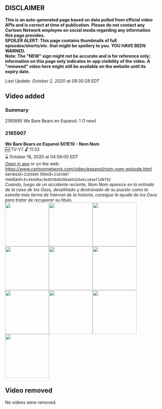 ## DISCLAIMER
**This is an auto-generated page based on data pulled from official video APIs and is correct at time of publication. Please do not contact any Cartoon Network employee on social media regarding any information this page provides.**  
**SPOILER ALERT: This page contains thumbnails of full episodes/shorts/etc. that might be spoilery to you. YOU HAVE BEEN WARNED.**  
**Note: The "NEW" sign might not be accurate and is for reference only; information on this page only indicates in-app visibility of the video. A "removed" video here might still be available on the website until its expiry date.**  

_Last Update: October 2, 2020 at 09:30:28 EDT_
## Video added
### Summary
2165895 We Bare Bears en Espanol: 1 (1 new)  
### 2165907
**We Bare Bears en Espanol S01E10 - Nom Nom**  
🆕 TV-Y7 🔓 11:33  
⌛ October 16, 2020 at 04:59:00 EDT  
[Open in app](https://tinyurl.com/y3egxw52) or on the web: https://www.cartoonnetwork.com/video/espanol/nom-nom-episode.html  
seriesid=`2165895` titleid=`2165907` mediaid=`8c44dd0ac9e0558d8288a841b5ebca4aef1d6f92`  
_Cuando, luego de un accidente reciente, Nom Nom aparece en la entrada de la casa de los Osos, desaliñado y destronado de su puesto como la estrella más tierna de Internet de la historia, consigue la ayuda de los Osos para tratar de recuperar su título._  
<a href="https://s3.amazonaws.com/cartoonorchestrator/2165907_001_1280x720.jpg"><img src="https://s3.amazonaws.com/cartoonorchestrator/2165907_001_640x360.jpg" height="144px" /></a><a href="https://s3.amazonaws.com/cartoonorchestrator/2165907_002_1280x720.jpg"><img src="https://s3.amazonaws.com/cartoonorchestrator/2165907_002_640x360.jpg" height="144px" /></a><a href="https://s3.amazonaws.com/cartoonorchestrator/2165907_003_1280x720.jpg"><img src="https://s3.amazonaws.com/cartoonorchestrator/2165907_003_640x360.jpg" height="144px" /></a><a href="https://s3.amazonaws.com/cartoonorchestrator/2165907_004_1280x720.jpg"><img src="https://s3.amazonaws.com/cartoonorchestrator/2165907_004_640x360.jpg" height="144px" /></a><a href="https://s3.amazonaws.com/cartoonorchestrator/2165907_005_1280x720.jpg"><img src="https://s3.amazonaws.com/cartoonorchestrator/2165907_005_640x360.jpg" height="144px" /></a><a href="https://s3.amazonaws.com/cartoonorchestrator/2165907_006_1280x720.jpg"><img src="https://s3.amazonaws.com/cartoonorchestrator/2165907_006_640x360.jpg" height="144px" /></a><a href="https://s3.amazonaws.com/cartoonorchestrator/2165907_007_1280x720.jpg"><img src="https://s3.amazonaws.com/cartoonorchestrator/2165907_007_640x360.jpg" height="144px" /></a><a href="https://s3.amazonaws.com/cartoonorchestrator/2165907_008_1280x720.jpg"><img src="https://s3.amazonaws.com/cartoonorchestrator/2165907_008_640x360.jpg" height="144px" /></a><a href="https://s3.amazonaws.com/cartoonorchestrator/2165907_009_1280x720.jpg"><img src="https://s3.amazonaws.com/cartoonorchestrator/2165907_009_640x360.jpg" height="144px" /></a><a href="https://s3.amazonaws.com/cartoonorchestrator/2165907_010_1280x720.jpg"><img src="https://s3.amazonaws.com/cartoonorchestrator/2165907_010_640x360.jpg" height="144px" /></a>
## Video removed
No videos were removed.  
